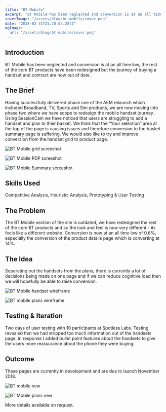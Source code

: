```yaml
---
title: "BT Mobile"
excerpt: "BT Mobile has been neglected and conversion is at an all time low, the rest of the core BT products have been redesigned but the journey of buying a handset and contract are now out of date."
coverImage: "/assets/blog/bt-mobile/cover.png"
date: "2018-03-31T21:28:03.284Z"
ogImage:
  url: "/assets/blog/bt-mobile/cover.png"
---
```


## Introduction

BT Mobile has been neglected and conversion is at an all time low, the rest of the core BT products have been redesigned but the journey of buying a handset and contract are now out of date.

## The Brief

Having successfully delivered phase one of the AEM relaunch which included Broadband, TV, Sports and Sim products, we are now moving into phase two where we have scope to redesign the mobile handset journey. Using SessionCam we have noticed that users are struggling to add a handset and plan to their basket. We think that the “Your selection” area at the top of the page is causing issues and therefore conversion to the basket summary page is suffering. We would also like to try and improve conversion from the handset grid to product page.

![BT Mobile grid screeshot](/assets/blog/bt-mobile/Old---Mobile-Phone-Grid.jpg|1200|1785|triple)

![BT Mobile PDP screeshot](/assets/blog/bt-mobile/Old---Mobile-Phone-PDP.jpg|1200|1785|triple)

![BT Mobile Summary screeshot](/assets/blog/bt-mobile/Old---Mobile-Phone-Summary.jpg|1200|1785|triple)

## Skills Used

Competitive Analysis, Heuristic Analysis, Prototyping & User Testing

## The Problem

The BT Mobile section of the site is outdated, we have redesigned the rest of the core BT products and so the look and feel is now very different - its feels like a different website. Conversion is now at an all time low of 0.6%, especially the conversion of the product details page which is converting at 14%.

## The Idea

Separating out the handsets from the plans, there is currently a lot of decisions being made on one page and if we can reduce cognitive load then we will hopefully be able to raise conversion.

![BT Mobile handset wireframe](/assets/blog/bt-mobile/Handset-Wireframe.jpg|1200|1517|double)

![BT mobile plans wireframe](/assets/blog/bt-mobile/Handset-Plans.jpg|1200|2065|double)

## Testing & Iteration

Two days of user testing with 10 participants at Spotless Labs. Testing revealed that we had stripped too much information out of the handsets page, in response I added bullet point features about the handsets to give the users more reassurance about the phone they were buying.

## Outcome

These pages are currently in development and are due to launch November 2018.

![BT mobile new](/assets/blog/bt-mobile/mobile-handset-new.jpg|1200|844|double)

![BT Mobile plans new](/assets/blog/bt-mobile/new-plans.jpg|1200|1487|double)

More details available on request.
